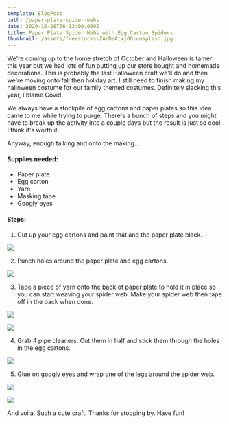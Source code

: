 ```yaml
---
template: BlogPost
path: /paper-plate-spider-webs
date: 2020-10-28T06:13:00.000Z
title: Paper Plate Spider Webs with Egg Carton Spiders
thumbnail: /assets/freestocks-ZArDeAtxj0Q-unsplash.jpg
---
```

We're coming up to the home stretch of October and Halloween is tamer this year but we had lots of fun putting up our store bought and homemade decorations. This is probably the last Halloween craft we'll do and then we're moving onto fall then holiday art. I still need to finish making my halloween costume for our family themed costumes. Definitely slacking this year, I blame Covid. 

We always have a stockpile of egg cartons and paper plates so this idea came to me while trying to purge. There's a bunch of steps and you might have to break up the activity into a couple days but the result is just so cool. I think it's worth it. 

Anyway, enough talking and onto the making...

#### Supplies needed:

* Paper plate
* Egg carton
* Yarn
* Masking tape
* Googly eyes

#### Steps:

1. Cut up your egg cartons and paint that and the paper plate black. 

![](/assets/IMG_9198.jpeg)

2. Punch holes around the paper plate and egg cartons.

![](/assets/IMG_9257.jpeg)

3. Tape a piece of yarn onto the back of paper plate to hold it in place so you can start weaving your spider web. Make your spider web then tape off in the back when done. 

![](/assets/IMG_9262.jpeg)

![](/assets/IMG_9275.jpeg)

4. Grab 4 pipe cleaners. Cut them in half and stick them through the holes in the egg cartons. 

![](/assets/IMG_9280.jpeg)

5. Glue on googly eyes and wrap one of the legs around the spider web.

![](/assets/IMG_9285.jpeg)

![](/assets/IMG_9286.jpeg)

And voila. Such a cute craft. Thanks for stopping by. Have fun!
